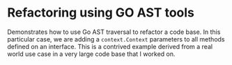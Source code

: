 # Refactoring using GO AST tools

Demonstrates how to use Go AST traversal to refactor a code base. In this particular case, we are adding a `context.Context` parameters to all methods defined on an interface. This is a contrived example derived from a real world use case in a very large code base that I worked on.



